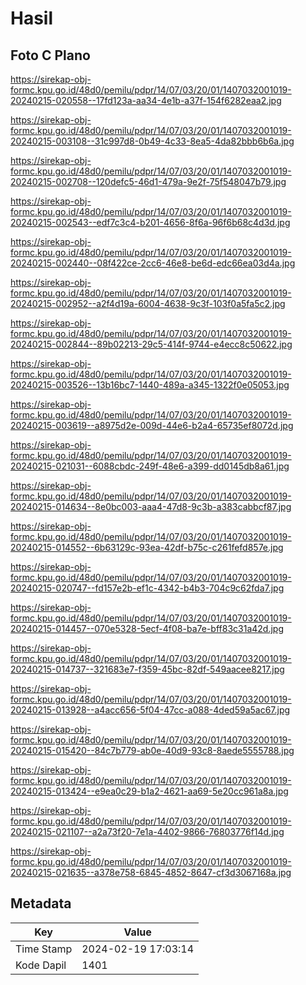 # Hasil

## Foto C Plano

https://sirekap-obj-formc.kpu.go.id/48d0/pemilu/pdpr/14/07/03/20/01/1407032001019-20240215-020558--17fd123a-aa34-4e1b-a37f-154f6282eaa2.jpg

https://sirekap-obj-formc.kpu.go.id/48d0/pemilu/pdpr/14/07/03/20/01/1407032001019-20240215-003108--31c997d8-0b49-4c33-8ea5-4da82bbb6b6a.jpg

https://sirekap-obj-formc.kpu.go.id/48d0/pemilu/pdpr/14/07/03/20/01/1407032001019-20240215-002708--120defc5-46d1-479a-9e2f-75f548047b79.jpg

https://sirekap-obj-formc.kpu.go.id/48d0/pemilu/pdpr/14/07/03/20/01/1407032001019-20240215-002543--edf7c3c4-b201-4656-8f6a-96f6b68c4d3d.jpg

https://sirekap-obj-formc.kpu.go.id/48d0/pemilu/pdpr/14/07/03/20/01/1407032001019-20240215-002440--08f422ce-2cc6-46e8-be6d-edc66ea03d4a.jpg

https://sirekap-obj-formc.kpu.go.id/48d0/pemilu/pdpr/14/07/03/20/01/1407032001019-20240215-002952--a2f4d19a-6004-4638-9c3f-103f0a5fa5c2.jpg

https://sirekap-obj-formc.kpu.go.id/48d0/pemilu/pdpr/14/07/03/20/01/1407032001019-20240215-002844--89b02213-29c5-414f-9744-e4ecc8c50622.jpg

https://sirekap-obj-formc.kpu.go.id/48d0/pemilu/pdpr/14/07/03/20/01/1407032001019-20240215-003526--13b16bc7-1440-489a-a345-1322f0e05053.jpg

https://sirekap-obj-formc.kpu.go.id/48d0/pemilu/pdpr/14/07/03/20/01/1407032001019-20240215-003619--a8975d2e-009d-44e6-b2a4-65735ef8072d.jpg

https://sirekap-obj-formc.kpu.go.id/48d0/pemilu/pdpr/14/07/03/20/01/1407032001019-20240215-021031--6088cbdc-249f-48e6-a399-dd0145db8a61.jpg

https://sirekap-obj-formc.kpu.go.id/48d0/pemilu/pdpr/14/07/03/20/01/1407032001019-20240215-014634--8e0bc003-aaa4-47d8-9c3b-a383cabbcf87.jpg

https://sirekap-obj-formc.kpu.go.id/48d0/pemilu/pdpr/14/07/03/20/01/1407032001019-20240215-014552--6b63129c-93ea-42df-b75c-c261fefd857e.jpg

https://sirekap-obj-formc.kpu.go.id/48d0/pemilu/pdpr/14/07/03/20/01/1407032001019-20240215-020747--fd157e2b-ef1c-4342-b4b3-704c9c62fda7.jpg

https://sirekap-obj-formc.kpu.go.id/48d0/pemilu/pdpr/14/07/03/20/01/1407032001019-20240215-014457--070e5328-5ecf-4f08-ba7e-bff83c31a42d.jpg

https://sirekap-obj-formc.kpu.go.id/48d0/pemilu/pdpr/14/07/03/20/01/1407032001019-20240215-014737--321683e7-f359-45bc-82df-549aacee8217.jpg

https://sirekap-obj-formc.kpu.go.id/48d0/pemilu/pdpr/14/07/03/20/01/1407032001019-20240215-013928--a4acc656-5f04-47cc-a088-4ded59a5ac67.jpg

https://sirekap-obj-formc.kpu.go.id/48d0/pemilu/pdpr/14/07/03/20/01/1407032001019-20240215-015420--84c7b779-ab0e-40d9-93c8-8aede5555788.jpg

https://sirekap-obj-formc.kpu.go.id/48d0/pemilu/pdpr/14/07/03/20/01/1407032001019-20240215-013424--e9ea0c29-b1a2-4621-aa69-5e20cc961a8a.jpg

https://sirekap-obj-formc.kpu.go.id/48d0/pemilu/pdpr/14/07/03/20/01/1407032001019-20240215-021107--a2a73f20-7e1a-4402-9866-76803776f14d.jpg

https://sirekap-obj-formc.kpu.go.id/48d0/pemilu/pdpr/14/07/03/20/01/1407032001019-20240215-021635--a378e758-6845-4852-8647-cf3d3067168a.jpg


## Metadata

| Key        | Value               |
| ---------- | ------------------- |
| Time Stamp | 2024-02-19 17:03:14 |
| Kode Dapil | 1401                |




